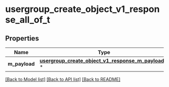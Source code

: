 # usergroup_create_object_v1_response_all_of_t

## Properties
Name | Type | Description | Notes
------------ | ------------- | ------------- | -------------
**m_payload** | [**usergroup_create_object_v1_response_m_payload_t**](usergroup_create_object_v1_response_m_payload.md) \* |  | 

[[Back to Model list]](../README.md#documentation-for-models) [[Back to API list]](../README.md#documentation-for-api-endpoints) [[Back to README]](../README.md)


